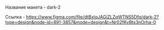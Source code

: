 Название макета - dark-2

Ссылка - https://www.figma.com/file/dtBxlqJAGiZLZqWTNS5Dfq/dark-2?type=design&node-id=891-3857&mode=design&t=Nr02fKvBts3nOrha-0